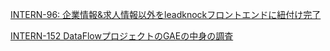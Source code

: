 [INTERN-96: 企業情報&求人情報以外をleadknockフロントエンドに紐付け完了](https://remotesalesproject.atlassian.net/browse/INTERN-96)
 

[INTERN-152 DataFlowプロジェクトのGAEの中身の調査](https://github.com/PantaRhei-Developer/WIKI-PantaRhei/blob/main/WorkMemo/INTERN-152%20DataFlow%E3%83%97%E3%83%AD%E3%82%B8%E3%82%A7%E3%82%AF%E3%83%88%E3%81%AEGAE%E3%81%AE%E4%B8%AD%E8%BA%AB%E3%81%AE%E8%AA%BF%E6%9F%BB.md)

